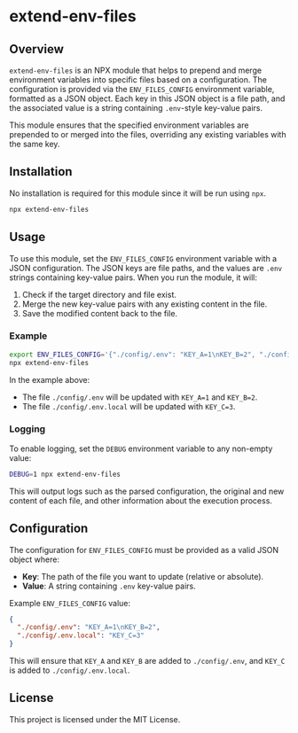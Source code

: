 
# extend-env-files

## Overview
`extend-env-files` is an NPX module that helps to prepend and merge environment variables into specific files based on a configuration. The configuration is provided via the `ENV_FILES_CONFIG` environment variable, formatted as a JSON object. Each key in this JSON object is a file path, and the associated value is a string containing `.env`-style key-value pairs. 

This module ensures that the specified environment variables are prepended to or merged into the files, overriding any existing variables with the same key.

## Installation

No installation is required for this module since it will be run using `npx`.

```sh
npx extend-env-files
```

## Usage

To use this module, set the `ENV_FILES_CONFIG` environment variable with a JSON configuration. The JSON keys are file paths, and the values are `.env` strings containing key-value pairs. When you run the module, it will:

1. Check if the target directory and file exist.
2. Merge the new key-value pairs with any existing content in the file.
3. Save the modified content back to the file.

### Example

```sh
export ENV_FILES_CONFIG='{"./config/.env": "KEY_A=1\nKEY_B=2", "./config/.env.local": "KEY_C=3"}'
npx extend-env-files
```

In the example above:
- The file `./config/.env` will be updated with `KEY_A=1` and `KEY_B=2`.
- The file `./config/.env.local` will be updated with `KEY_C=3`.

### Logging

To enable logging, set the `DEBUG` environment variable to any non-empty value:

```sh
DEBUG=1 npx extend-env-files
```

This will output logs such as the parsed configuration, the original and new content of each file, and other information about the execution process.

## Configuration

The configuration for `ENV_FILES_CONFIG` must be provided as a valid JSON object where:

- **Key**: The path of the file you want to update (relative or absolute).
- **Value**: A string containing `.env` key-value pairs.

Example `ENV_FILES_CONFIG` value:

```json
{
  "./config/.env": "KEY_A=1\nKEY_B=2",
  "./config/.env.local": "KEY_C=3"
}
```

This will ensure that `KEY_A` and `KEY_B` are added to `./config/.env`, and `KEY_C` is added to `./config/.env.local`.

## License

This project is licensed under the MIT License.